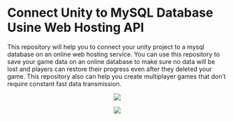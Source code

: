 # Connect Unity to MySQL Database Usine Web Hosting API
This repository will help you to connect your unity project to a mysql database on an online web hosting service. You can use this repository to save your game data on an online database to make sure no data will be lost and players can restore their progress even after they deleted your game. This repository also can help you create multiplayer games that don’t require constant fast data transmission.

<p align="center"><a href="https://www.youtube.com/watch?v=eW2D33Fu_N0"><img src="https://user-images.githubusercontent.com/75361058/131224060-71a93df3-d7d2-49f0-bf5c-aa22ed6ab25a.png"></a></p>
<p align="center"><img src="https://user-images.githubusercontent.com/75361058/129401946-c6b40762-c080-4ae3-ba76-10864274cd81.png"></p>
